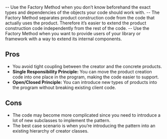 -- Use the Factory Method when you don’t know beforehand the exact types and dependencies of the objects your code should work with.
-- The Factory Method separates product construction code from the code that actually uses the product. Therefore it’s easier to extend the product construction code independently from the rest of the code.
-- Use the Factory Method when you want to provide users of your library or framework with a way to extend its internal components.

## Pros

- You avoid tight coupling between the creator and the concrete products.
- **Single Responsibility Principle:** You can move the product creation code into one place in the program, making the code easier to support.
- **Open/Closed Principle:** You can introduce new types of products into the program without breaking existing client code.

## Cons

- The code may become more complicated since you need to introduce a lot of new subclasses to implement the pattern.
- The best case scenario is when you’re introducing the pattern into an existing hierarchy of creator classes.
